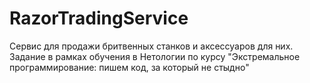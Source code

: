 # RazorTradingService
Сервис для продажи бритвенных станков и аксессуаров для них. Задание в рамках обучения в Нетологии по курсу "Экстремальное программирование: пишем код, за который не стыдно"
